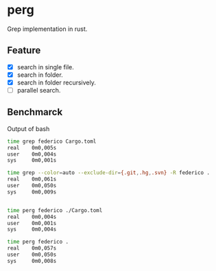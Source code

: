 # perg
Grep implementation in rust.

## Feature

- [x] search in single file.
- [x] search in folder.
- [x] search in folder recursively.
- [ ] parallel search.

## Benchmarck 

Output of bash
```bash
time grep federico Cargo.toml
real    0m0,005s
user    0m0,004s
sys     0m0,001s

time grep --color=auto --exclude-dir={.git,.hg,.svn} -R federico .
real	0m0,061s
user	0m0,050s
sys	    0m0,009s


time perg federico ./Cargo.toml
real    0m0,004s
user    0m0,001s
sys     0m0,004s

time perg federico .
real	0m0,057s
user	0m0,050s
sys	    0m0,008s
```